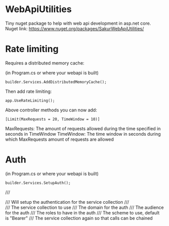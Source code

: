 # WebApiUtilities
Tiny nuget package to help with web api development in asp.net core.
Nuget link: https://www.nuget.org/packages/SakurWebApiUtilities/

# Rate limiting
Requires a distributed memory cache:

(in Program.cs or where your webapi is built)

```
builder.Services.AddDistributedMemoryCache();
```

Then add rate limiting:
```
app.UseRateLimiting();
```

Above controller methods you can now add:
```
[Limit(MaxRequests = 20, TimeWindow = 10)]
```
MaxRequests: The amount of requests allowed during the time specified in seconds in TimeWindow
TimeWindow: The time window in seconds during which MaxRequests amount of requests are allowed

# Auth
(in Program.cs or where your webapi is built)
```
builder.Services.SetupAuth();
```
/// <summary>
/// Will setup the authentication for the service collection
/// </summary>
/// <param name="services">The service collection to use</param>
/// <param name="authDomain">The domain for the auth</param>
/// <param name="authAudience">The audience for the auth</param>
/// <param name="roles">The roles to have in the auth</param>
/// <param name="authenticationScheme">The scheme to use, default is "Bearer"</param>
/// <returns>The service collection again so that calls can be chained</returns>